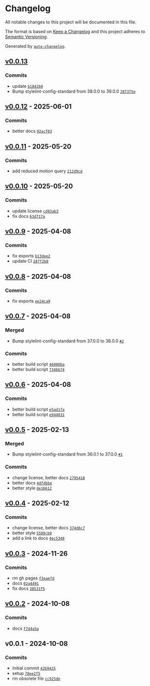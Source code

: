 # Changelog

All notable changes to this project will be documented in this file.

The format is based on [Keep a Changelog](https://keepachangelog.com/en/1.0.0/)
and this project adheres to [Semantic Versioning](https://semver.org/spec/v2.0.0.html).

Generated by [`auto-changelog`](https://github.com/CookPete/auto-changelog).

## [v0.0.13](https://github.com/substrate-system/a11y/compare/v0.0.12...v0.0.13)

### Commits

- update [`b1842b9`](https://github.com/substrate-system/a11y/commit/b1842b9f57db893c5fd649479925c6b28cbcb81d)
- Bump stylelint-config-standard from 38.0.0 to 39.0.0 [`287375e`](https://github.com/substrate-system/a11y/commit/287375eae9ac721201845bff381458c902fc673f)

## [v0.0.12](https://github.com/substrate-system/a11y/compare/v0.0.11...v0.0.12) - 2025-06-01

### Commits

- better docs [`92acf03`](https://github.com/substrate-system/a11y/commit/92acf03e2f3157935e681105d4603f9e9d7fb38c)

## [v0.0.11](https://github.com/substrate-system/a11y/compare/v0.0.10...v0.0.11) - 2025-05-20

### Commits

- add reduced motion query [`212d9cd`](https://github.com/substrate-system/a11y/commit/212d9cd4e415565d823bd05f8f43820e63a66f1c)

## [v0.0.10](https://github.com/substrate-system/a11y/compare/v0.0.9...v0.0.10) - 2025-05-20

### Commits

- update license [`cd93ab3`](https://github.com/substrate-system/a11y/commit/cd93ab31b57a8bcc34c68e908c96058585971c44)
- fix docs [`63d717a`](https://github.com/substrate-system/a11y/commit/63d717aae018410680a80b03d6734410f0bd6b45)

## [v0.0.9](https://github.com/substrate-system/a11y/compare/v0.0.8...v0.0.9) - 2025-04-08

### Commits

- fix exports [`b13dee2`](https://github.com/substrate-system/a11y/commit/b13dee28c791a7d44df68f308f1a095fbeb36323)
- update CI [`187f2b8`](https://github.com/substrate-system/a11y/commit/187f2b8a5ac7bb37707b3a82dacd82a181f21fea)

## [v0.0.8](https://github.com/substrate-system/a11y/compare/v0.0.7...v0.0.8) - 2025-04-08

### Commits

- fix exports [`ee24ca9`](https://github.com/substrate-system/a11y/commit/ee24ca941f148db24a48065107733dbc1abbd56d)

## [v0.0.7](https://github.com/substrate-system/a11y/compare/v0.0.6...v0.0.7) - 2025-04-08

### Merged

- Bump stylelint-config-standard from 37.0.0 to 38.0.0 [`#2`](https://github.com/substrate-system/a11y/pull/2)

### Commits

- better build script [`46800ba`](https://github.com/substrate-system/a11y/commit/46800bab7ea0a80804e7864e13d91f0edf86f188)
- better build script [`734bb74`](https://github.com/substrate-system/a11y/commit/734bb744651c1a65c315919155c9b33a7650ecc5)

## [v0.0.6](https://github.com/substrate-system/a11y/compare/v0.0.5...v0.0.6) - 2025-04-08

### Commits

- better build script [`e5ad1fa`](https://github.com/substrate-system/a11y/commit/e5ad1fa70b618eaea98ec56112632fa14b34836f)
- better build script [`e944031`](https://github.com/substrate-system/a11y/commit/e9440311cef3cfaf859665ccbab68dc4ea3b058f)

## [v0.0.5](https://github.com/substrate-system/a11y/compare/v0.0.4...v0.0.5) - 2025-02-13

### Merged

- Bump stylelint-config-standard from 36.0.1 to 37.0.0 [`#1`](https://github.com/substrate-system/a11y/pull/1)

### Commits

- change license, better docs [`2795418`](https://github.com/substrate-system/a11y/commit/2795418ee18b09a710290539396937bdf1159fea)
- better docs [`4dfdbbe`](https://github.com/substrate-system/a11y/commit/4dfdbbe7dbedf5878d2683f366871ed6dc4433e5)
- better style [`de16612`](https://github.com/substrate-system/a11y/commit/de166121820154a93732fc2d7b59a129d8340ae2)

## [v0.0.4](https://github.com/substrate-system/a11y/compare/v0.0.3...v0.0.4) - 2025-02-12

### Commits

- change license, better docs [`374d6c7`](https://github.com/substrate-system/a11y/commit/374d6c703bde1ee5a89d50c28d9805a55f354bf6)
- better style [`5588cb9`](https://github.com/substrate-system/a11y/commit/5588cb9a88fd8ae7b4c77f659434300fd8b1e788)
- add a link to docs [`4ec5348`](https://github.com/substrate-system/a11y/commit/4ec5348110efd3e87aac48b2be52529f3376ee35)

## [v0.0.3](https://github.com/substrate-system/a11y/compare/v0.0.2...v0.0.3) - 2024-11-26

### Commits

- rm gh pages [`f3eaefd`](https://github.com/substrate-system/a11y/commit/f3eaefd1689e45118bd3092fc145dbcb398b8c3b)
- docs [`02a4491`](https://github.com/substrate-system/a11y/commit/02a4491a0a8b83a6e5dd9980606244ce14741d3c)
- fix docs [`38531f5`](https://github.com/substrate-system/a11y/commit/38531f593d126935073407f6a3caecb945fb8011)

## [v0.0.2](https://github.com/substrate-system/a11y/compare/v0.0.1...v0.0.2) - 2024-10-08

### Commits

- docs [`f7d4a5a`](https://github.com/substrate-system/a11y/commit/f7d4a5a36cc2285e2322574ac0775113965cb510)

## v0.0.1 - 2024-10-08

### Commits

- Initial commit [`42b9425`](https://github.com/substrate-system/a11y/commit/42b942526b65bc9166894d360b2af54729e206b9)
- setup [`78ee2f5`](https://github.com/substrate-system/a11y/commit/78ee2f511f93bcd75c97b3365eea88098c25eec9)
- rm obsolete file [`cc925de`](https://github.com/substrate-system/a11y/commit/cc925de250df0e33cc2e91b57204bbcd7a01c6b8)
